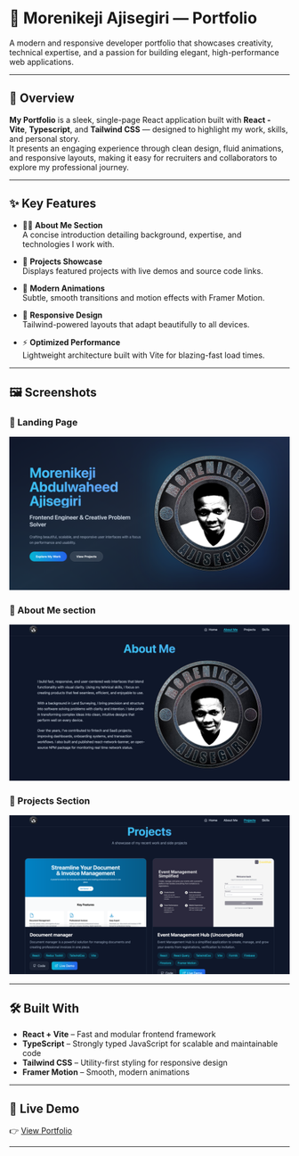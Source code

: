 # 💼 Morenikeji Ajisegiri — Portfolio

A modern and responsive developer portfolio that showcases creativity, technical expertise, and a passion for building elegant, high-performance web applications.

---

## 🚀 Overview

**My Portfolio** is a sleek, single-page React application built with **React - Vite**, **Typescript**, and **Tailwind CSS** — designed to highlight my work, skills, and personal story.  
It presents an engaging experience through clean design, fluid animations, and responsive layouts, making it easy for recruiters and collaborators to explore my professional journey.

---

## ✨ Key Features

- 🧑‍💻 **About Me Section**  
  A concise introduction detailing background, expertise, and technologies I work with.

- 🧩 **Projects Showcase**  
  Displays featured projects with live demos and source code links.

- 🎨 **Modern Animations**  
  Subtle, smooth transitions and motion effects with Framer Motion.

- 🌈 **Responsive Design**  
  Tailwind-powered layouts that adapt beautifully to all devices.

- ⚡ **Optimized Performance**  
  Lightweight architecture built with Vite for blazing-fast load times.

---

## 🖼 Screenshots

### 🔹 Landing Page
![Landing](./public/portfolio/11.png)

### 🔹 About Me section
![Projects](./public/portfolio/13.png)

### 🔹 Projects Section
![Contact](./public/portfolio/12.png)

---

## 🛠 Built With

- **React + Vite** – Fast and modular frontend framework  
- **TypeScript** – Strongly typed JavaScript for scalable and maintainable code 
- **Tailwind CSS** – Utility-first styling for responsive design  
- **Framer Motion** – Smooth, modern animations  

---

## 🌟 Live Demo

👉 [View Portfolio](https://moreniekjis.netlify.app)

---